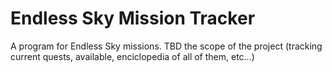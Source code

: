# Endless Sky Mission Tracker
A program for Endless Sky missions. TBD the scope of the project (tracking current quests, available, enciclopedia of all of them, etc...)
